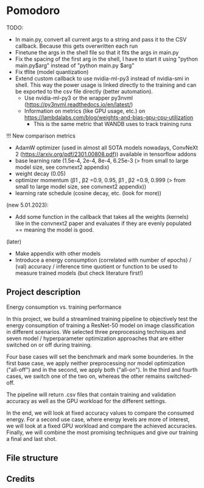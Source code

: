 # Pomodoro

TODO: 

* In main.py, convert all current args to a string and pass it to the CSV callback. Because this gets overwritten each run
* Finetune the args in the shell file so that it fits the args in main.py
* Fix the spacing of the first arg in the shell, I have to start it using "python main.py$arg" instead of "python main.py $arg"
* Fix tflite (model quantization)
* Extend custom callback to use nvidia-ml-py3 instead of nvidia-smi in shell. This way the power usage is linked directly to the training and can be exported to the csv file directly (better automation). 
  * Use nvidia-ml-py3 or the wrapper py3nvml (https://py3nvml.readthedocs.io/en/latest/)
  * Information on metrics (like GPU usage, etc.) on https://lambdalabs.com/blog/weights-and-bias-gpu-cpu-utilization
      * This is the same metric that WANDB uses to track training runs
      
!!! New comparison metrics
- AdamW optimizer (used in almost all SOTA models nowadays, ConvNeXt 2 (https://arxiv.org/pdf/2301.00808.pdf)) available in tensorflow addons
- base learning rate (1.5e-4, 2e-4, 8e-4, 6.25e-3 (> from small to large model size, see convnext2 appendix) 
- weight decay (0.05)
- optimizer momentum (β1 , β2 =0.9, 0.95,    β1 , β2 =0.9, 0.999 (> from small to large model size, see convnext2 appendix))
- learning rate schedule (cosine decay, etc. (look for more))

(new 5.01.2023): 
- Add some function in the callback that takes all the weights (kernels) like in the convnext2 paper and evaluates if they are evenly populated == meaning the model is good.



(later) 
* Make appendix with other models
* Introduce a energy consumption (correlated with number of epochs) / (val) accuracy / inference time quotient or function to be used to measure trained models (but check literature first!)

## Project description

Energy consumption vs. training performance

In this project, we build a streamlined training pipeline to objectively test the energy consumption of training a ResNet-50 model on image classification in different scenarios. We selected three preprocessing techniques and seven model / hyperparameter optimization approaches that are either switched on or off during training.

Four base cases will set the benchmark and mark some bounderies. In the first base case, we apply neither preprocessing nor model optimization ("all-off") and in the second, we apply both ("all-on"). In the third and fourth cases, we switch one of the two on, whereas the other remains switched-off.

The pipeline will return .csv files that contain training and validation accuracy as well as the GPU workload for the different settings.

In the end, we will look at fixed accuracy values to compare the consumed energy. For a second use case, where energy levels are more of interest, we will look at a fixed GPU workload and compare the achieved accuracies. Finally, we will combine the most promising techniques and give our training a final and last shot.

## File structure

## Credits
